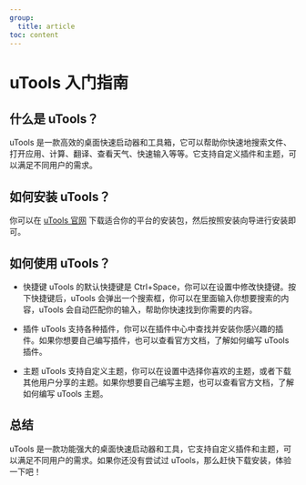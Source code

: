 ```yaml
---
group:
  title: article
toc: content
---
```


# uTools 入门指南

## 什么是 uTools？

uTools 是一款高效的桌面快速启动器和工具箱，它可以帮助你快速地搜索文件、打开应用、计算、翻译、查看天气、快速输入等等。它支持自定义插件和主题，可以满足不同用户的需求。

## 如何安装 uTools？

你可以在 [uTools 官网](https://www.u.tools) 下载适合你的平台的安装包，然后按照安装向导进行安装即可。

## 如何使用 uTools？

- 快捷键
  uTools 的默认快捷键是 Ctrl+Space，你可以在设置中修改快捷键。按下快捷键后，uTools 会弹出一个搜索框，你可以在里面输入你想要搜索的内容，uTools 会自动匹配你的输入，帮助你快速找到你需要的内容。

- 插件
  uTools 支持各种插件，你可以在插件中心中查找并安装你感兴趣的插件。如果你想要自己编写插件，也可以查看官方文档，了解如何编写 uTools 插件。

- 主题
  uTools 支持自定义主题，你可以在设置中选择你喜欢的主题，或者下载其他用户分享的主题。如果你想要自己编写主题，也可以查看官方文档，了解如何编写 uTools 主题。

## 总结

uTools 是一款功能强大的桌面快速启动器和工具，它支持自定义插件和主题，可以满足不同用户的需求。如果你还没有尝试过 uTools，那么赶快下载安装，体验一下吧！

